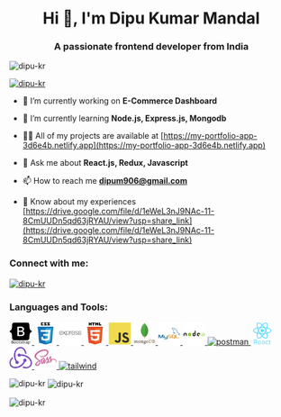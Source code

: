 <h1 align="center">Hi 👋, I'm Dipu Kumar Mandal</h1>
<h3 align="center">A passionate frontend developer from India</h3>

<p align="left"> <img src="https://komarev.com/ghpvc/?username=dipu-kr&label=Profile%20views&color=0e75b6&style=flat" alt="dipu-kr" /> </p>

<p align="left"> <a href="https://github.com/ryo-ma/github-profile-trophy"><img src="https://github-profile-trophy.vercel.app/?username=dipu-kr" alt="dipu-kr" /></a> </p>

- 🔭 I’m currently working on **E-Commerce Dashboard**

- 🌱 I’m currently learning **Node.js, Express.js, Mongodb**

- 👨‍💻 All of my projects are available at [https://my-portfolio-app-3d6e4b.netlify.app](https://my-portfolio-app-3d6e4b.netlify.app)

- 💬 Ask me about **React.js, Redux, Javascript**

- 📫 How to reach me **dipum906@gmail.com**

- 📄 Know about my experiences [https://drive.google.com/file/d/1eWeL3nJ9NAc-11-8CmUUDn5qd63jRYAU/view?usp=share_link](https://drive.google.com/file/d/1eWeL3nJ9NAc-11-8CmUUDn5qd63jRYAU/view?usp=share_link)

<h3 align="left">Connect with me:</h3>
<p align="left">
<a href="https://linkedin.com/in/dipu-kr" target="blank"><img align="center" src="https://raw.githubusercontent.com/rahuldkjain/github-profile-readme-generator/master/src/images/icons/Social/linked-in-alt.svg" alt="dipu-kr" height="30" width="40" /></a>
</p>

<h3 align="left">Languages and Tools:</h3>
<p align="left"> <a href="https://getbootstrap.com" target="_blank" rel="noreferrer"> <img src="https://raw.githubusercontent.com/devicons/devicon/master/icons/bootstrap/bootstrap-plain-wordmark.svg" alt="bootstrap" width="40" height="40"/> </a> <a href="https://www.w3schools.com/css/" target="_blank" rel="noreferrer"> <img src="https://raw.githubusercontent.com/devicons/devicon/master/icons/css3/css3-original-wordmark.svg" alt="css3" width="40" height="40"/> </a> <a href="https://expressjs.com" target="_blank" rel="noreferrer"> <img src="https://raw.githubusercontent.com/devicons/devicon/master/icons/express/express-original-wordmark.svg" alt="express" width="40" height="40"/> </a> <a href="https://www.w3.org/html/" target="_blank" rel="noreferrer"> <img src="https://raw.githubusercontent.com/devicons/devicon/master/icons/html5/html5-original-wordmark.svg" alt="html5" width="40" height="40"/> </a> <a href="https://developer.mozilla.org/en-US/docs/Web/JavaScript" target="_blank" rel="noreferrer"> <img src="https://raw.githubusercontent.com/devicons/devicon/master/icons/javascript/javascript-original.svg" alt="javascript" width="40" height="40"/> </a> <a href="https://www.mongodb.com/" target="_blank" rel="noreferrer"> <img src="https://raw.githubusercontent.com/devicons/devicon/master/icons/mongodb/mongodb-original-wordmark.svg" alt="mongodb" width="40" height="40"/> </a> <a href="https://www.mysql.com/" target="_blank" rel="noreferrer"> <img src="https://raw.githubusercontent.com/devicons/devicon/master/icons/mysql/mysql-original-wordmark.svg" alt="mysql" width="40" height="40"/> </a> <a href="https://nodejs.org" target="_blank" rel="noreferrer"> <img src="https://raw.githubusercontent.com/devicons/devicon/master/icons/nodejs/nodejs-original-wordmark.svg" alt="nodejs" width="40" height="40"/> </a> <a href="https://postman.com" target="_blank" rel="noreferrer"> <img src="https://www.vectorlogo.zone/logos/getpostman/getpostman-icon.svg" alt="postman" width="40" height="40"/> </a> <a href="https://reactjs.org/" target="_blank" rel="noreferrer"> <img src="https://raw.githubusercontent.com/devicons/devicon/master/icons/react/react-original-wordmark.svg" alt="react" width="40" height="40"/> </a> <a href="https://redux.js.org" target="_blank" rel="noreferrer"> <img src="https://raw.githubusercontent.com/devicons/devicon/master/icons/redux/redux-original.svg" alt="redux" width="40" height="40"/> </a> <a href="https://sass-lang.com" target="_blank" rel="noreferrer"> <img src="https://raw.githubusercontent.com/devicons/devicon/master/icons/sass/sass-original.svg" alt="sass" width="40" height="40"/> </a> <a href="https://tailwindcss.com/" target="_blank" rel="noreferrer"> <img src="https://www.vectorlogo.zone/logos/tailwindcss/tailwindcss-icon.svg" alt="tailwind" width="40" height="40"/> </a> </p>

<p><img align="left" src="https://github-readme-stats.vercel.app/api/top-langs?username=dipu-kr&show_icons=true&locale=en&layout=compact" alt="dipu-kr" /></p>

<p>&nbsp;<img align="center" src="https://github-readme-stats.vercel.app/api?username=dipu-kr&show_icons=true&locale=en" alt="dipu-kr" /></p>

<p><img align="center" src="https://github-readme-streak-stats.herokuapp.com/?user=dipu-kr&" alt="dipu-kr" /></p>
